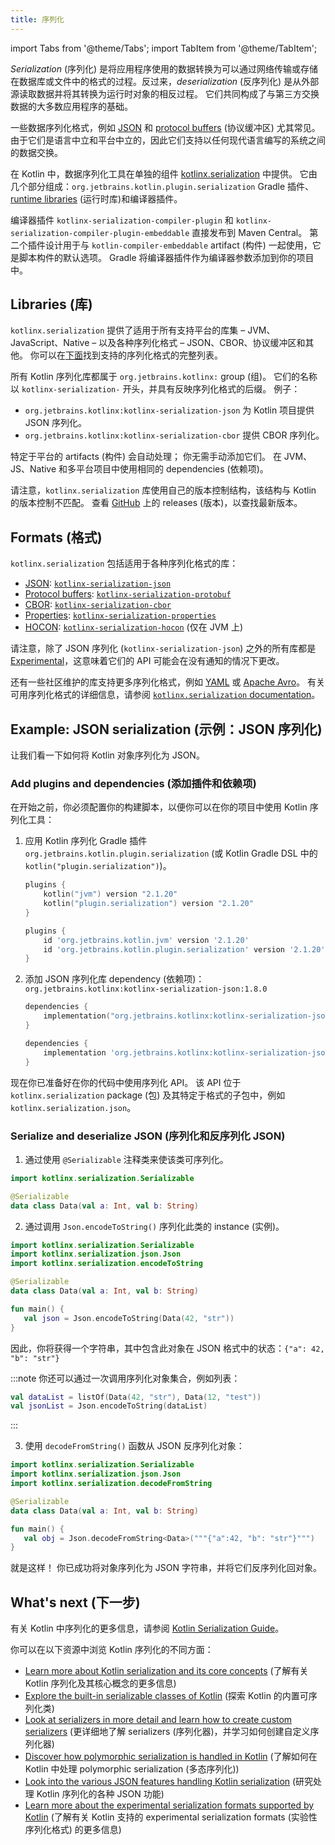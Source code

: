 ```yaml
---
title: 序列化
---
```

import Tabs from '@theme/Tabs';
import TabItem from '@theme/TabItem';

_Serialization_ (序列化) 是将应用程序使用的数据转换为可以通过网络传输或存储在数据库或文件中的格式的过程。反过来，_deserialization_ (反序列化) 是从外部源读取数据并将其转换为运行时对象的相反过程。 它们共同构成了与第三方交换数据的大多数应用程序的基础。

一些数据序列化格式，例如 [JSON](https://www.json.org/json-en.html) 和 [protocol buffers](https://developers.google.com/protocol-buffers) (协议缓冲区) 尤其常见。 由于它们是语言中立和平台中立的，因此它们支持以任何现代语言编写的系统之间的数据交换。

在 Kotlin 中，数据序列化工具在单独的组件 [kotlinx.serialization](https://github.com/Kotlin/kotlinx.serialization) 中提供。 它由几个部分组成：`org.jetbrains.kotlin.plugin.serialization` Gradle 插件、[runtime libraries](#libraries) (运行时库)和编译器插件。

编译器插件 `kotlinx-serialization-compiler-plugin` 和 `kotlinx-serialization-compiler-plugin-embeddable` 直接发布到 Maven Central。 第二个插件设计用于与 `kotlin-compiler-embeddable` artifact (构件) 一起使用，它是脚本构件的默认选项。 Gradle 将编译器插件作为编译器参数添加到你的项目中。

## Libraries (库)

`kotlinx.serialization` 提供了适用于所有支持平台的库集 – JVM、JavaScript、Native – 以及各种序列化格式 – JSON、CBOR、协议缓冲区和其他。 你可以在[下面](#formats)找到支持的序列化格式的完整列表。

所有 Kotlin 序列化库都属于 `org.jetbrains.kotlinx:` group (组)。 它们的名称以 `kotlinx-serialization-` 开头，并具有反映序列化格式的后缀。 例子：
* `org.jetbrains.kotlinx:kotlinx-serialization-json` 为 Kotlin 项目提供 JSON 序列化。
* `org.jetbrains.kotlinx:kotlinx-serialization-cbor` 提供 CBOR 序列化。

特定于平台的 artifacts (构件) 会自动处理； 你无需手动添加它们。 在 JVM、JS、Native 和多平台项目中使用相同的 dependencies (依赖项)。

请注意，`kotlinx.serialization` 库使用自己的版本控制结构，该结构与 Kotlin 的版本控制不匹配。 查看 [GitHub](https://github.com/Kotlin/kotlinx.serialization/releases) 上的 releases (版本)，以查找最新版本。

## Formats (格式)

`kotlinx.serialization` 包括适用于各种序列化格式的库：

* [JSON](https://www.json.org/): [`kotlinx-serialization-json`](https://github.com/Kotlin/kotlinx.serialization/blob/master/formats/README.md#json)
* [Protocol buffers](https://developers.google.com/protocol-buffers): [`kotlinx-serialization-protobuf`](https://github.com/Kotlin/kotlinx.serialization/blob/master/formats/README.md#protobuf)
* [CBOR](https://cbor.io/): [`kotlinx-serialization-cbor`](https://github.com/Kotlin/kotlinx.serialization/blob/master/formats/README.md#cbor)
* [Properties](https://en.wikipedia.org/wiki/.properties): [`kotlinx-serialization-properties`](https://github.com/Kotlin/kotlinx.serialization/blob/master/formats/README.md#properties)
* [HOCON](https://github.com/lightbend/config/blob/master/HOCON.md): [`kotlinx-serialization-hocon`](https://github.com/Kotlin/kotlinx.serialization/blob/master/formats/README.md#hocon) (仅在 JVM 上)

请注意，除了 JSON 序列化 (`kotlinx-serialization-json`) 之外的所有库都是 [Experimental](components-stability.md)，这意味着它们的 API 可能会在没有通知的情况下更改。

还有一些社区维护的库支持更多序列化格式，例如 [YAML](https://yaml.org/) 或 [Apache Avro](https://avro.apache.org/)。 有关可用序列化格式的详细信息，请参阅 [`kotlinx.serialization` documentation](https://github.com/Kotlin/kotlinx.serialization/blob/master/formats/README.md)。

## Example: JSON serialization (示例：JSON 序列化)

让我们看一下如何将 Kotlin 对象序列化为 JSON。

### Add plugins and dependencies (添加插件和依赖项)

在开始之前，你必须配置你的构建脚本，以便你可以在你的项目中使用 Kotlin 序列化工具：

1. 应用 Kotlin 序列化 Gradle 插件 `org.jetbrains.kotlin.plugin.serialization` (或 Kotlin Gradle DSL 中的 `kotlin("plugin.serialization")`)。

    <Tabs groupId="build-script">
    <TabItem value="kotlin" label="Kotlin" default>

    ```kotlin
    plugins {
        kotlin("jvm") version "2.1.20"
        kotlin("plugin.serialization") version "2.1.20"
    }
    ```

    </TabItem>
    <TabItem value="groovy" label="Groovy" default>

    ```groovy
    plugins {
        id 'org.jetbrains.kotlin.jvm' version '2.1.20'
        id 'org.jetbrains.kotlin.plugin.serialization' version '2.1.20'  
    }
    ```

    </TabItem>
    </Tabs>

2. 添加 JSON 序列化库 dependency (依赖项)：`org.jetbrains.kotlinx:kotlinx-serialization-json:1.8.0`

    <Tabs groupId="build-script">
    <TabItem value="kotlin" label="Kotlin" default>

    ```kotlin
    dependencies {
        implementation("org.jetbrains.kotlinx:kotlinx-serialization-json:1.8.0")
    } 
    ```

    </TabItem>
    <TabItem value="groovy" label="Groovy" default>

    ```groovy
    dependencies {
        implementation 'org.jetbrains.kotlinx:kotlinx-serialization-json:1.8.0'
    } 
    ```

    </TabItem>
    </Tabs>

现在你已准备好在你的代码中使用序列化 API。 该 API 位于 `kotlinx.serialization` package (包) 及其特定于格式的子包中，例如 `kotlinx.serialization.json`。

### Serialize and deserialize JSON (序列化和反序列化 JSON)

1. 通过使用 `@Serializable` 注释类来使该类可序列化。

```kotlin
import kotlinx.serialization.Serializable

@Serializable
data class Data(val a: Int, val b: String)
```

2. 通过调用 `Json.encodeToString()` 序列化此类的 instance (实例)。

```kotlin
import kotlinx.serialization.Serializable
import kotlinx.serialization.json.Json
import kotlinx.serialization.encodeToString

@Serializable
data class Data(val a: Int, val b: String)

fun main() {
   val json = Json.encodeToString(Data(42, "str"))
}
```

因此，你将获得一个字符串，其中包含此对象在 JSON 格式中的状态：`{"a": 42, "b": "str"}`

:::note
你还可以通过一次调用序列化对象集合，例如列表：

```kotlin
val dataList = listOf(Data(42, "str"), Data(12, "test"))
val jsonList = Json.encodeToString(dataList)
```

:::

3. 使用 `decodeFromString()` 函数从 JSON 反序列化对象：

```kotlin
import kotlinx.serialization.Serializable
import kotlinx.serialization.json.Json
import kotlinx.serialization.decodeFromString

@Serializable
data class Data(val a: Int, val b: String)

fun main() {
   val obj = Json.decodeFromString<Data>("""{"a":42, "b": "str"}""")
}
```

就是这样！ 你已成功将对象序列化为 JSON 字符串，并将它们反序列化回对象。

## What's next (下一步)

有关 Kotlin 中序列化的更多信息，请参阅 [Kotlin Serialization Guide](https://github.com/Kotlin/kotlinx.serialization/blob/master/docs/serialization-guide.md)。

你可以在以下资源中浏览 Kotlin 序列化的不同方面：

* [Learn more about Kotlin serialization and its core concepts](https://github.com/Kotlin/kotlinx.serialization/blob/master/docs/basic-serialization.md) (了解有关 Kotlin 序列化及其核心概念的更多信息)
* [Explore the built-in serializable classes of Kotlin](https://github.com/Kotlin/kotlinx.serialization/blob/master/docs/builtin-classes.md) (探索 Kotlin 的内置可序列化类)
* [Look at serializers in more detail and learn how to create custom serializers](https://github.com/Kotlin/kotlinx.serialization/blob/master/docs/serializers.md) (更详细地了解 serializers (序列化器)，并学习如何创建自定义序列化器)
* [Discover how polymorphic serialization is handled in Kotlin](https://github.com/Kotlin/kotlinx.serialization/blob/master/docs/polymorphism.md#open-polymorphism) (了解如何在 Kotlin 中处理 polymorphic serialization (多态序列化))
* [Look into the various JSON features handling Kotlin serialization](https://github.com/Kotlin/kotlinx.serialization/blob/master/docs/json.md#json-elements) (研究处理 Kotlin 序列化的各种 JSON 功能)
* [Learn more about the experimental serialization formats supported by Kotlin](https://github.com/Kotlin/kotlinx.serialization/blob/master/docs/formats.md) (了解有关 Kotlin 支持的 experimental serialization formats (实验性序列化格式) 的更多信息)